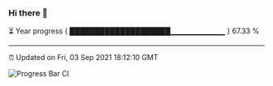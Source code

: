 ### Hi there 👋

⏳ Year progress { ████████████████████▁▁▁▁▁▁▁▁▁▁ } 67.33 %

---

⏰ Updated on Fri, 03 Sep 2021 18:12:10 GMT

![Progress Bar CI](https://github.com/liununu/liununu/workflows/Progress%20Bar%20CI/badge.svg)
